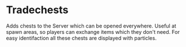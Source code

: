 # Tradechests
Adds chests to the Server which can be opened everywhere.
Useful at spawn areas, so players can exchange items which they don't need.
For easy identifaction all these chests are displayed with particles.
